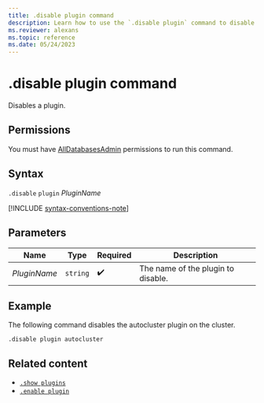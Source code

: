 ```yaml
---
title: .disable plugin command
description: Learn how to use the `.disable plugin` command to disable a plugin. 
ms.reviewer: alexans
ms.topic: reference
ms.date: 05/24/2023
---
```

# .disable plugin command

Disables a plugin.

## Permissions

You must have [AllDatabasesAdmin](../access-control/role-based-access-control.md) permissions to run this command.

## Syntax

`.disable` `plugin` *PluginName*

[!INCLUDE [syntax-conventions-note](../includes/syntax-conventions-note.md)]

## Parameters

|Name|Type|Required|Description|
|--|--|--|--|
|*PluginName*| `string` | :heavy_check_mark:|The name of the plugin to disable.|

## Example

The following command disables the autocluster plugin on the cluster.

```kusto
.disable plugin autocluster
```

## Related content

* [`.show plugins`](show-plugins.md)
* [`.enable plugin`](enable-plugin.md)
